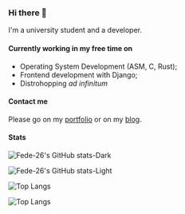 ### Hi there 👋
I'm a university student and a developer.

<!--
**Fede-26/Fede-26** is a ✨ _special_ ✨ repository because its `README.md` (this file) appears on your GitHub profile.

Here are some ideas to get you started:

- 🔭 I’m currently working on ...
- 🌱 I’m currently learning ...
- 👯 I’m looking to collaborate on ...
- 🤔 I’m looking for help with ...
- 💬 Ask me about ...
- 📫 How to reach me: ...
- 😄 Pronouns: ...
- ⚡ Fun fact: ...
-->

#### Currently working in my free time on
- Operating System Development (ASM, C, Rust);
- Frontend development with Django;
- Distrohopping _ad infinitum_

#### Contact me
Please go on my [portfolio](https://fede-26.github.io/portfolio/) or on my [blog](https://fede-26.github.io/blog).

#### Stats

![Fede-26's GitHub stats-Dark](https://github-readme-stats.vercel.app/api?username=Fede-26&hide_border=true&hide_rank=true&show_icons=true&theme=synthwave#gh-dark-mode-only)

![Fede-26's GitHub stats-Light](https://github-readme-stats.vercel.app/api?username=fede-26&hide_rank=true&hide_border=true&show_icons=true&theme=buefy#gh-light-mode-only)

![Top Langs](https://github-readme-stats.vercel.app/api/top-langs/?username=Fede-26&layout=compact&exclude_repo=blog&hide_border=true&hide=html,css&theme=synthwave#gh-dark-mode-only)

![Top Langs](https://github-readme-stats.vercel.app/api/top-langs/?username=Fede-26&layout=compact&hide_border=true&exclude_repo=blog&hide=html,css&theme=buefy#gh-light-mode-only)
